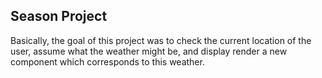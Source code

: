 ## Season Project

Basically, the goal of this project was to check the current location of the user, assume what the weather might be, and display render a new component which corresponds to this weather.